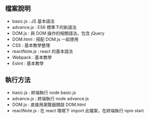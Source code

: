 檔案說明
------
* basic.js : JS 基本語法
* advance.js : ES6 標準下的新語法
* DOM.js : 與 DOM 操作的相關語法，包含 jQuery
* DOM.html : 搭配 DOM.js 一起使用
* CSS :  基本教學整理
* reactNote.js : react 的基本語法
* Webpack :  基本教學
* Eslint :  基本教學


執行方法
------
* basic.js : 終端執行 node basic.js
* advance.js : 終端執行 node advance.js
* DOM.js : 直接用瀏覽器開啟 DOM.html
* reactNote.js : 在 react 環境下 import 此檔案，在終端執行 npm start
